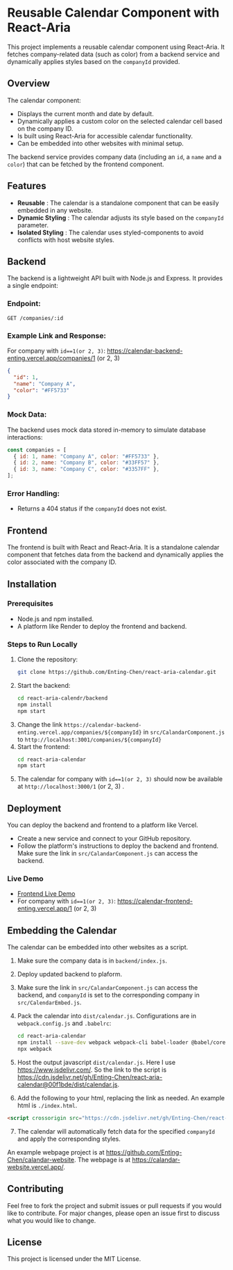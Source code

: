 # Reusable Calendar Component with React-Aria

This project implements a reusable calendar component using React-Aria. It fetches company-related data (such as color) from a backend service and dynamically applies styles based on the `companyId` provided.

## Overview

The calendar component:

* Displays the current month and date by default.
* Dynamically applies a custom color on the selected calendar cell based on the company ID.
* Is built using React-Aria for accessible calendar functionality.
* Can be embedded into other websites with minimal setup.

The backend service provides company data (including an `id`, a `name` and a `color`) that can be fetched by the frontend component.

## Features

* **Reusable** : The calendar is a standalone component that can be easily embedded in any website.
* **Dynamic Styling** : The calendar adjusts its style based on the `companyId` parameter.
* **Isolated Styling** : The calendar uses styled-components to avoid conflicts with host website styles.

## Backend

The backend is a lightweight API built with Node.js and Express. It provides a single endpoint:

### Endpoint:

```
GET /companies/:id
```

### Example Link and Response:

For company with `id==1(or 2, 3)`: https://calendar-backend-enting.vercel.app/companies/1 (or 2, 3)

```json
{
  "id": 1,
  "name": "Company A",
  "color": "#FF5733"
}
```

### Mock Data:

The backend uses mock data stored in-memory to simulate database interactions:

```javascript
const companies = [
  { id: 1, name: "Company A", color: "#FF5733" },
  { id: 2, name: "Company B", color: "#33FF57" },
  { id: 3, name: "Company C", color: "#3357FF" },
];
```

### Error Handling:

* Returns a 404 status if the `companyId` does not exist.

## Frontend

The frontend is built with React and React-Aria. It is a standalone calendar component that fetches data from the backend and dynamically applies the color associated with the company ID.

## Installation

### Prerequisites

* Node.js and npm installed.
* A platform like Render to deploy the frontend and backend.

### Steps to Run Locally

1. Clone the repository:
   ```bash
   git clone https://github.com/Enting-Chen/react-aria-calendar.git
   ```
2. Start the backend:
   ```bash
   cd react-aria-calendr/backend
   npm install
   npm start
   ```
3. Change the link `https://calendar-backend-enting.vercel.app/companies/${companyId}` in `src/CalandarComponent.js` to `http://localhost:3001/companies/${companyId}`
4. Start the frontend:
   ```bash
   cd react-aria-calendar
   npm start
   ```
5. The calendar for company with `id==1(or 2, 3)` should now be available at `http://localhost:3000/1` (or 2, 3) .

## Deployment

You can deploy the backend and frontend to a platform like Vercel.

* Create a new service and connect to your GitHub repository.
* Follow the platform's instructions to deploy the backend and frontend. Make sure the link in `src/CalandarComponent.js` can access the backend.

### Live Demo

* [Frontend Live Demo](https://calendar-frontend-enting.vercel.app/1)
* For company with `id==1(or 2, 3)`: https://calendar-frontend-enting.vercel.app/1 (or 2, 3)

## Embedding the Calendar

The calendar can be embedded into other websites as a script.

1. Make sure the company data is in `backend/index.js`.
2. Deploy updated backend to plaform.
3. Make sure the link in `src/CalandarComponent.js` can access the backend, and `companyId` is set to the corresponding company in `src/CalendarEmbed.js`.
4. Pack the calendar into `dist/calendar.js`. Configurations are in `webpack.config.js` and `.babelrc`:

   ```bash
   cd react-aria-calendar
   npm install --save-dev webpack webpack-cli babel-loader @babel/core @babel/preset-react css-loader style-loader
   npx webpack
   ```
5. Host the output javascript `dist/calendar.js`. Here I use https://www.jsdelivr.com/. So the link to the script is https://cdn.jsdelivr.net/gh/Enting-Chen/react-aria-calendar@00f1bde/dist/calendar.js.
6. Add the following to your html, replacing the link as needed. An example html is `./index.html`.

```html
<script crossorigin src="https://cdn.jsdelivr.net/gh/Enting-Chen/react-aria-calendar@00f1bde/dist/calendar.js"></script>
```

7. The calendar will automatically fetch data for the specified `companyId` and apply the corresponding styles.

An example webpage project is at https://github.com/Enting-Chen/calandar-website. The webpage is at https://calandar-website.vercel.app/.

## Contributing

Feel free to fork the project and submit issues or pull requests if you would like to contribute. For major changes, please open an issue first to discuss what you would like to change.

## License

This project is licensed under the MIT License.
